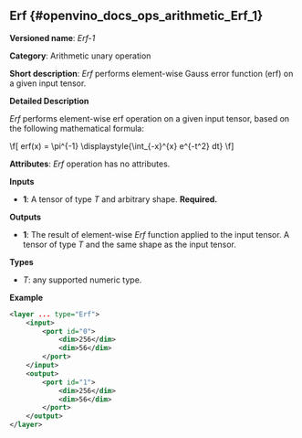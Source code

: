 ## Erf <a name="Erf"></a> {#openvino_docs_ops_arithmetic_Erf_1}

**Versioned name**: *Erf-1*

**Category**: Arithmetic unary operation

**Short description**: *Erf* performs element-wise Gauss error function (erf) on a given input tensor.

**Detailed Description**

*Erf* performs element-wise erf operation on a given input tensor, based on the following mathematical formula:

\f[
erf(x) = \pi^{-1} \displaystyle{\int_{-x}^{x} e^{-t^2} dt}
\f]

**Attributes**: *Erf* operation has no attributes.

**Inputs**

* **1**: A tensor of type *T* and arbitrary shape. **Required.**

**Outputs**

* **1**: The result of element-wise *Erf* function applied to the input tensor. A tensor of type *T* and the same shape as the input tensor.

**Types**

* *T*: any supported numeric type.


**Example**

```xml
<layer ... type="Erf">
    <input>
        <port id="0">
            <dim>256</dim>
            <dim>56</dim>
        </port>
    </input>
    <output>
        <port id="1">
            <dim>256</dim>
            <dim>56</dim>
        </port>
    </output>
</layer>
```
